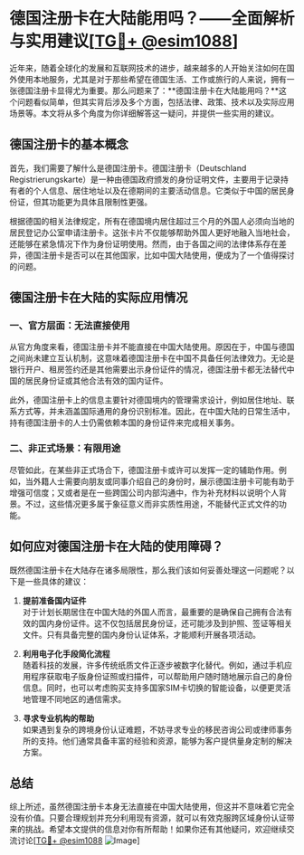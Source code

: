 # 德国注册卡在大陆能用吗？——全面解析与实用建议[[TG💪+ @esim1088](https://t.me/s/esim1088)]

近年来，随着全球化的发展和互联网技术的进步，越来越多的人开始关注如何在国外使用本地服务，尤其是对于那些希望在德国生活、工作或旅行的人来说，拥有一张德国注册卡显得尤为重要。那么问题来了：**德国注册卡在大陆能用吗？**这个问题看似简单，但其实背后涉及多个方面，包括法律、政策、技术以及实际应用场景等。本文将从多个角度为你详细解答这一疑问，并提供一些实用的建议。

## 德国注册卡的基本概念

首先，我们需要了解什么是德国注册卡。德国注册卡（Deutschland Registrierungskarte）是一种由德国政府颁发的身份证明文件，主要用于记录持有者的个人信息、居住地址以及在德期间的主要活动信息。它类似于中国的居民身份证，但其功能更为具体且限制性更强。

根据德国的相关法律规定，所有在德国境内居住超过三个月的外国人必须向当地的居民登记办公室申请注册卡。这张卡片不仅能够帮助外国人更好地融入当地社会，还能够在紧急情况下作为身份证明使用。然而，由于各国之间的法律体系存在差异，德国注册卡是否可以在其他国家，比如中国大陆使用，便成为了一个值得探讨的问题。

## 德国注册卡在大陆的实际应用情况

### 一、官方层面：无法直接使用

从官方角度来看，德国注册卡并不能直接在中国大陆使用。原因在于，中国与德国之间尚未建立互认机制，这意味着德国注册卡在中国不具备任何法律效力。无论是银行开户、租房签约还是其他需要出示身份证件的情况，德国注册卡都无法替代中国的居民身份证或其他合法有效的国内证件。

此外，德国注册卡上的信息主要针对德国境内的管理需求设计，例如居住地址、联系方式等，并未涵盖国际通用的身份识别标准。因此，在中国大陆的日常生活中，持有德国注册卡的人士仍需依赖本国的身份证件来完成相关事务。

### 二、非正式场景：有限用途

尽管如此，在某些非正式场合下，德国注册卡或许可以发挥一定的辅助作用。例如，当外籍人士需要向朋友或同事介绍自己的身份时，展示德国注册卡可能有助于增强可信度；又或者是在一些跨国公司内部沟通中，作为补充材料以说明个人背景。不过，这些情况更多属于象征意义而非实质性用途，不能替代正式文件的功能。

## 如何应对德国注册卡在大陆的使用障碍？

既然德国注册卡在大陆存在诸多局限性，那么我们该如何妥善处理这一问题呢？以下是一些具体的建议：

1. **提前准备国内证件**  
   对于计划长期居住在中国大陆的外国人而言，最重要的是确保自己拥有合法有效的国内身份证件。这不仅包括居民身份证，还可能涉及到护照、签证等相关文件。只有具备完整的国内身份认证体系，才能顺利开展各项活动。

2. **利用电子化手段简化流程**  
   随着科技的发展，许多传统纸质文件正逐步被数字化替代。例如，通过手机应用程序获取电子版身份证照或扫描件，可以帮助用户随时随地展示自己的身份信息。同时，也可以考虑购买支持多国家SIM卡切换的智能设备，以便更灵活地管理不同地区的通信需求。

3. **寻求专业机构的帮助**  
   如果遇到复杂的跨境身份认证难题，不妨寻求专业的移民咨询公司或律师事务所的支持。他们通常具备丰富的经验和资源，能够为客户提供量身定制的解决方案。

## 总结

综上所述，虽然德国注册卡本身无法直接在中国大陆使用，但这并不意味着它完全没有价值。只要合理规划并充分利用现有资源，就可以有效克服跨区域身份认证带来的挑战。希望本文提供的信息对你有所帮助！如果你还有其他疑问，欢迎继续交流讨论[[TG💪+ @esim1088](https://t.me/s/esim1088) ![Image](https://i.postimg.cc/4NQfJmqS/Snipaste-2025-05-13-00-14-12.png)]